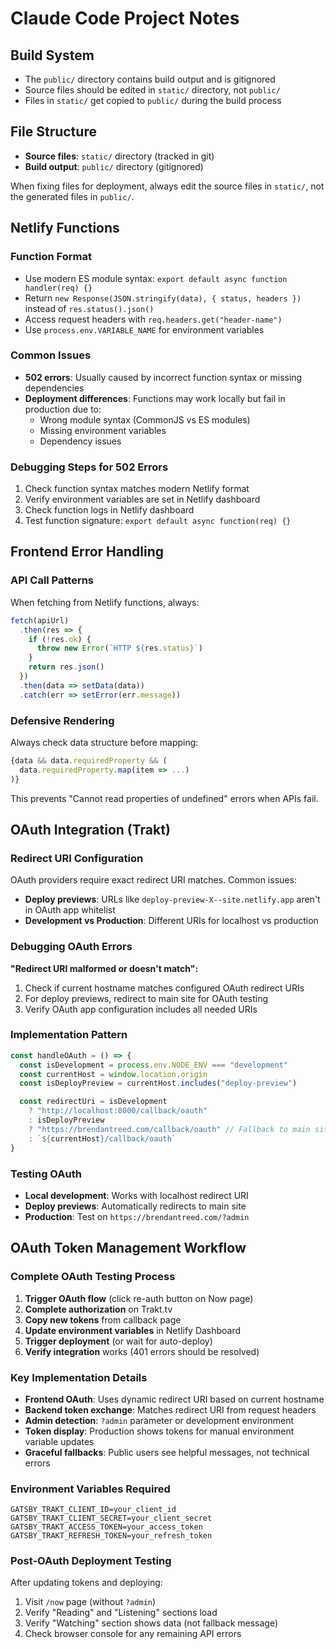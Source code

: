# Claude Code Project Notes

## Build System

- The `public/` directory contains build output and is gitignored
- Source files should be edited in `static/` directory, not `public/`
- Files in `static/` get copied to `public/` during the build process

## File Structure

- **Source files**: `static/` directory (tracked in git)
- **Build output**: `public/` directory (gitignored)

When fixing files for deployment, always edit the source files in `static/`, not the generated files in `public/`.

## Netlify Functions

### Function Format

- Use modern ES module syntax: `export default async function handler(req) {}`
- Return `new Response(JSON.stringify(data), { status, headers })` instead of `res.status().json()`
- Access request headers with `req.headers.get("header-name")`
- Use `process.env.VARIABLE_NAME` for environment variables

### Common Issues

- **502 errors**: Usually caused by incorrect function syntax or missing dependencies
- **Deployment differences**: Functions may work locally but fail in production due to:
  - Wrong module syntax (CommonJS vs ES modules)
  - Missing environment variables
  - Dependency issues

### Debugging Steps for 502 Errors

1. Check function syntax matches modern Netlify format
2. Verify environment variables are set in Netlify dashboard
3. Check function logs in Netlify dashboard
4. Test function signature: `export default async function(req) {}`

## Frontend Error Handling

### API Call Patterns

When fetching from Netlify functions, always:

```javascript
fetch(apiUrl)
  .then(res => {
    if (!res.ok) {
      throw new Error(`HTTP ${res.status}`)
    }
    return res.json()
  })
  .then(data => setData(data))
  .catch(err => setError(err.message))
```

### Defensive Rendering

Always check data structure before mapping:

```javascript
{data && data.requiredProperty && (
  data.requiredProperty.map(item => ...)
)}
```

This prevents "Cannot read properties of undefined" errors when APIs fail.

## OAuth Integration (Trakt)

### Redirect URI Configuration

OAuth providers require exact redirect URI matches. Common issues:

- **Deploy previews**: URLs like `deploy-preview-X--site.netlify.app` aren't in OAuth app whitelist
- **Development vs Production**: Different URIs for localhost vs production

### Debugging OAuth Errors

**"Redirect URI malformed or doesn't match":**

1. Check if current hostname matches configured OAuth redirect URIs
2. For deploy previews, redirect to main site for OAuth testing
3. Verify OAuth app configuration includes all needed URIs

### Implementation Pattern

```javascript
const handleOAuth = () => {
  const isDevelopment = process.env.NODE_ENV === "development"
  const currentHost = window.location.origin
  const isDeployPreview = currentHost.includes("deploy-preview")

  const redirectUri = isDevelopment
    ? "http://localhost:8000/callback/oauth"
    : isDeployPreview
    ? "https://brendantreed.com/callback/oauth" // Fallback to main site
    : `${currentHost}/callback/oauth`
}
```

### Testing OAuth

- **Local development**: Works with localhost redirect URI
- **Deploy previews**: Automatically redirects to main site
- **Production**: Test on `https://brendantreed.com/?admin`

## OAuth Token Management Workflow

### Complete OAuth Testing Process

1. **Trigger OAuth flow** (click re-auth button on Now page)
2. **Complete authorization** on Trakt.tv
3. **Copy new tokens** from callback page
4. **Update environment variables** in Netlify Dashboard
5. **Trigger deployment** (or wait for auto-deploy)
6. **Verify integration** works (401 errors should be resolved)

### Key Implementation Details

- **Frontend OAuth**: Uses dynamic redirect URI based on current hostname
- **Backend token exchange**: Matches redirect URI from request headers
- **Admin detection**: `?admin` parameter or development environment
- **Token display**: Production shows tokens for manual environment variable updates
- **Graceful fallbacks**: Public users see helpful messages, not technical errors

### Environment Variables Required

```
GATSBY_TRAKT_CLIENT_ID=your_client_id
GATSBY_TRAKT_CLIENT_SECRET=your_client_secret
GATSBY_TRAKT_ACCESS_TOKEN=your_access_token
GATSBY_TRAKT_REFRESH_TOKEN=your_refresh_token
```

### Post-OAuth Deployment Testing

After updating tokens and deploying:

1. Visit `/now` page (without `?admin`)
2. Verify "Reading" and "Listening" sections load
3. Verify "Watching" section shows data (not fallback message)
4. Check browser console for any remaining API errors

